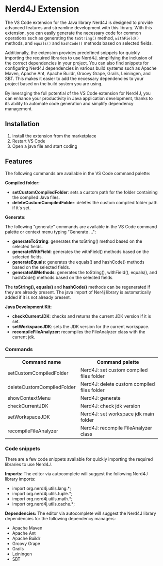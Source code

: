 # Nerd4J Extension
The VS Code extension for the Java library Nerd4J is designed to provide advanced features and streamline development with this library. With this extension, you can easily generate the necessary code for common operations such as generating the `toString()` method, `withField()` methods, and `equals()` and `hashCode()` methods based on selected fields.

Additionally, the extension provides predefined snippets for quickly importing the required libraries to use Nerd4J, simplifying the inclusion of the correct dependencies in your project. You can also find snippets for configuring Nerd4J dependencies in various build systems such as Apache Maven, Apache Ant, Apache Buildr, Groovy Grape, Grails, Leiningen, and SBT. This makes it easier to add the necessary dependencies to your project based on the build system you are using.

By leveraging the full potential of the VS Code extension for Nerd4J, you can enhance your productivity in Java application development, thanks to its ability to automate code generation and simplify dependency management.

## Installation

1. Install the extension from the marketplace 
2. Restart VS Code
3. Open a java file and start coding

## Features
The following commands are available in the VS Code command palette:

<b>Compiled folder: </b>

- <b>setCustomCompiledFolder</b>: sets a custom path for the folder containing the compiled Java files.
- <b>deleteCustomCompiledFolder</b>: deletes the custom compiled folder path if it's set.

<b>Generate: </b>

The following "generate" commands are available in the VS Code command palette or context menu typing "Generate ...":
- <b>generateToString</b>: generates the toString() method based on the selected fields.
- <b>generateWithField</b>: generates the withField() methods based on the selected fields.
- <b>generateEquals</b>: generates the equals() and hashCode() methods based on the selected fields.
- <b>generateAllMethods</b>: generates the toString(), withField(), equals(), and hashCode() methods based on the selected fields.

The <b>toString(), equals() </b>and <b>hashCode()</b> methods can be regenerated if they are already present. The java import of Ner4j library is automatically added if it is not already present.

<b>Java Development Kit: </b>
- <b>checkCurrentJDK</b>: checks and returns the current JDK version if it is set.
- <b>setWorkspaceJDK</b>: sets the JDK version for the current workspace.
- <b>recompileFileAnalyzer: </b> recompiles the FileAnalyzer class with the current jdk.


### Commands
<table>
    <tr>
        <th>Command name</th>
        <th>Command palette</th>
    </tr>
    <tr>
        <td>setCustomCompiledFolder</td>
        <td>Nerd4J: set custom compiled files folder</td>
    </tr>
    <tr>
        <td>deleteCustomCompiledFolder</td>
        <td>Nerd4J: delete custom compiled files folder </td>
    </tr>
    <tr>
        <td>showContextMenu</td>
        <td>Nerd4J: generate </td>
    </tr>
    <tr>
        <td>checkCurrentJDK</td>
        <td>Nerd4J: check jdk version </td>
    </tr>
    <tr>
        <td>setWorkspaceJDK</td>
        <td>Nerd4J: set workspace jdk main folder </td>
    </tr>
    <tr>
        <td>recompileFileAnalyzer</td>
        <td>Nerd4J: recompile FileAnalyzer class </td>
    </tr>
</table>

### Code snippets
There are a few code snippets available for quickly importing the required libraries to use Nerd4J. 

<b>Imports: </b>
The editor via autocomplete will suggest the following Nerd4J library imports:

- import org.nerd4j.utils.lang.*;
- import org.nerd4j.utils.tuple.*;
- import org.nerd4j.utils.math.*;
- import org.nerd4j.utils.cache.*;

<b> Dependencies: </b>
The editor via autocomplete will suggest the Nerd4J library dependencies for the following dependency managers:

- Apache Maven
- Apache Ant
- Apache Buildr
- Groovy Grape
- Grails
- Leiningen
- SBT